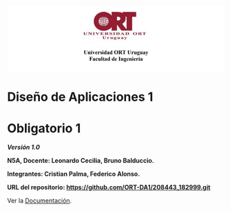 ![Imágen Logo ORT](Recursos/logoort.png)

# Diseño de Aplicaciones 1
# Obligatorio 1
___Versión 1.0___

**N5A, Docente: Leonardo Cecilia, Bruno Balduccio.**

**Integrantes: Cristian Palma, Federico Alonso.**

**URL del repositorio: https://github.com/ORT-DA1/208443_182999.git**

Ver la [Documentación](Documentacion/Documentacion.pdf).
